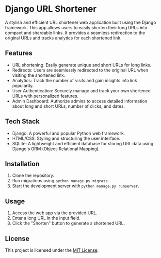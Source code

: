 # Django URL Shortener

A stylish and efficient URL shortener web application built using the Django framework. This app allows users to easily shorten their long URLs into compact and shareable links. It provides a seamless redirection to the original URLs and tracks analytics for each shortened link. 

## Features

- URL shortening: Easily generate unique and short URLs for long links.
- Redirects: Users are seamlessly redirected to the original URL when visiting the shortened link.
- Analytics: Track the number of visits and gain insights into link popularity.
- User Authentication: Securely manage and track your own shortened URLs with personalized features.
- Admin Dashboard: Authorize admins to access detailed information about long and short URLs, number of clicks, and dates.

## Tech Stack

- Django: A powerful and popular Python web framework.
- HTML/CSS: Styling and structuring the user interface.
- SQLite: A lightweight and efficient database for storing URL data using Django's ORM (Object-Relational Mapping).
## Installation

1. Clone the repository.
2. Run migrations using `python manage.py migrate`.
3. Start the development server with `python manage.py runserver`.

## Usage

1. Access the web app via the provided URL.
2. Enter a long URL in the input field.
3. Click the "Shorten" button to generate a shortened URL.


## License

This project is licensed under the [MIT License](LICENSE).

